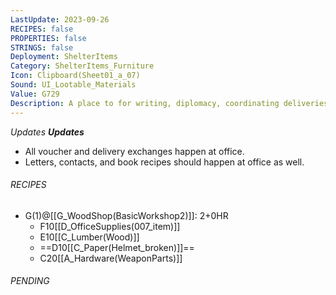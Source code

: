 ```yaml
---
LastUpdate: 2023-09-26
RECIPES: false
PROPERTIES: false
STRINGS: false
Deployment: ShelterItems
Category: ShelterItems_Furniture
Icon: Clipboard(Sheet01_a_07)
Sound: UI_Lootable_Materials
Value: G729
Description: A place to for writing, diplomacy, coordinating deliveries and redeeming vouchers.
---
```


*Updates*
***Updates***
- All voucher and delivery exchanges happen at office.
- Letters, contacts, and book recipes should happen at office as well.

###### RECIPES
- G(1)@[[G_WoodShop(BasicWorkshop2)]]: 2+0HR
	- F10[[D_OfficeSupplies(007_item)]]
	- E10[[C_Lumber(Wood)]]
	- ==D10[[C_Paper(Helmet_broken)]]==
	- C20[[A_Hardware(WeaponParts)]]

###### PENDING